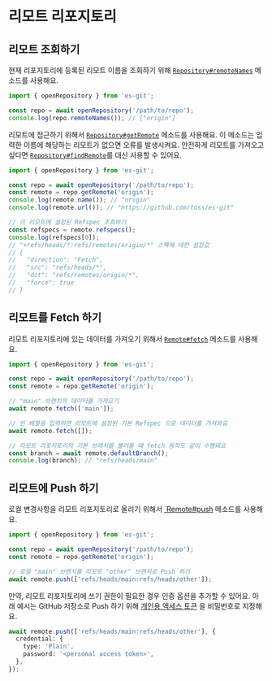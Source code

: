 # 리모트 리포지토리

## 리모트 조회하기

현재 리포지토리에 등록된 리모트 이름을 조회하기 위해 [`Repository#remoteNames`](../api/classes/Repository.md#remotenames) 메소드를 사용해요.

```ts
import { openRepository } from 'es-git';

const repo = await openRepository('/path/to/repo');
console.log(repo.remoteNames()); // ["origin"]
```

리모트에 접근하기 위해서 [`Repository#getRemote`](../api/classes/Repository.md#getremote) 메소드를 사용해요. 이 메소드는 입력한 이름에 해당하는 리모트가 없으면
오류를 발생시켜요. 안전하게 리모트를 가져오고 싶다면 [`Repository#findRemote`](../api/classes/Repository.md#findremote)를 대신 사용할 수 있어요.

```ts
import { openRepository } from 'es-git';

const repo = await openRepository('/path/to/repo');
const remote = repo.getRemote('origin');
console.log(remote.name()); // "origin"
console.log(remote.url()); // "https://github.com/toss/es-git"

// 이 리모트에 설정된 Refspec 조회하기
const refspecs = remote.refspecs();
console.log(refspecs[0]);
// "+refs/heads/*:refs/remotes/origin/*" 스펙에 대한 설정값
// {
//   "direction": "Fetch",
//   "src": "refs/heads/*",
//   "dst": "refs/remotes/origin/*",
//   "force": true
// }
```

## 리모트를 Fetch 하기

리모트 리포지토리에 있는 데이터를 가져오기 위해서 [`Remote#fetch`](../api/classes/Remote.md#fetch) 메소드를 사용해요.

```ts
import { openRepository } from 'es-git';

const repo = await openRepository('/path/to/repo');
const remote = repo.getRemote('origin');

// "main" 브랜치의 데이터를 가져오기
await remote.fetch(['main']);

// 빈 배열을 입력하면 리모트에 설정된 기본 Refspec 으로 데이터를 가져와요
await remote.fetch([]);

// 리모트 리포지토리의 기본 브래치를 불러올 때 fetch 동작도 같이 수행돼요
const branch = await remote.defaultBranch();
console.log(branch); // "refs/heads/main"
```

## 리모트에 Push 하기

로컬 변경사항을 리모트 리포지토리로 올리기 위해서 [`Remote#push](../api/classes/Remote.md#push) 메소드를 사용해요.

```ts
import { openRepository } from 'es-git';

const repo = await openRepository('/path/to/repo');
const remote = repo.getRemote('origin');

// 로컬 "main" 브랜치를 리모트 "other" 브랜치로 Push 하기
await remote.push(['refs/heads/main:refs/heads/other']);
```

만약, 리모트 리포지토리에 쓰기 권한이 필요한 경우 인증 옵션을 추가할 수 있어요. 아래 예시는 GitHub 저장소로 Push 하기
위해 [개인용 액세스 토큰](https://docs.github.com/ko/authentication/keeping-your-account-and-data-secure/managing-your-personal-access-tokens)
을 비밀번호로 지정해요.

```ts
await remote.push(['refs/heads/main:refs/heads/other'], {
  credential: {
    type: 'Plain',
    password: '<personal access token>',
  },
});
```
